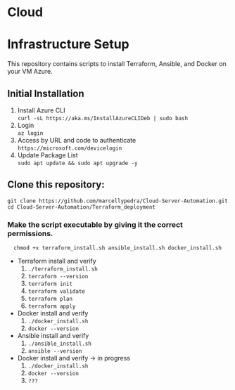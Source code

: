 # Cloud
# Infrastructure Setup

This repository contains scripts to install Terraform, Ansible, and Docker on your VM Azure.

## Initial Installation
   1. Install Azure CLI   
      ```curl -sL https://aka.ms/InstallAzureCLIDeb | sudo bash```
   2. Login   
      ```az login```
   3. Access by URL and code to authenticate   
      ```https://microsoft.com/devicelogin ```
   4. Update Package List   
      ```sudo apt update && sudo apt upgrade -y```
      
## Clone this repository:
   ```git clone https://github.com/marcellypedra/Cloud-Server-Automation.git```   
   ```cd Cloud-Server-Automation/Terraform_deployment```
   
   ### Make the script executable by giving it the correct permissions. 
      chmod +x terraform_install.sh ansible_install.sh docker_install.sh

   - Terraform install and verify
      1. ```./terraform_install.sh```   
      2. ```terraform --version```   
      3. ```terraform init```   
      4.   ```terraform validate```
      5. ```terraform plan```   
      6. ```terraform apply```
   - Docker install and verify
      1. ```./docker_install.sh```   
      2. ```docker --version```
   - Ansible install and verify 
      1. ```./ansible_install.sh```   
      2. ```ansible --version```   
   - Docker install and verify -> in progress
      1. ```./docker_install.sh```   
      2. ```docker --version```   
      3. ```???```   
     

